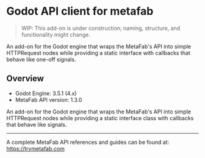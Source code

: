 # Godot API client for metafab

> WIP: This add-on is under construction; naming, structure, and functionality might change.

An add-on for the Godot engine that wraps the MetaFab's API into simple HTTPRequest nodes while providing a static interface with callbacks that behave like one-off signals.

## Overview

* Godot Engine: 3.5.1 (4.x)
* MetaFab API version: 1.3.0

An add-on for the Godot engine that wraps the MetaFab's API into simple HTTPRequest nodes while providing a static interface class with callbacks that behave like signals.

---

A complete MetaFab API references and guides can be found at: https://trymetafab.com